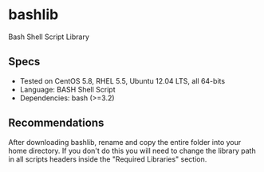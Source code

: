 bashlib
=======

Bash Shell Script Library


## Specs
* Tested on CentOS 5.8, RHEL 5.5, Ubuntu 12.04 LTS, all 64-bits
* Language: BASH Shell Script
* Dependencies: bash (>=3.2)

## Recommendations

After downloading bashlib, rename and copy the entire folder into your home directory.
If you don't do this you will need to change the library path in all scripts headers inside the "Required Libraries" section.

